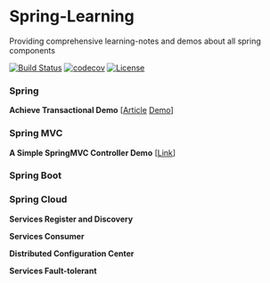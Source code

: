 # Spring-Learning
Providing comprehensive learning-notes and demos about all spring components

[![Build Status](https://travis-ci.org/shuaijunlan/Spring-Learning.svg?branch=master)](https://travis-ci.org/shuaijunlan/Spring-Learning)
[![codecov](https://codecov.io/gh/shuaijunlan/Spring-Learning/branch/master/graph/badge.svg)](https://codecov.io/gh/shuaijunlan/Spring-Learning)
[![License](https://img.shields.io/badge/license-Apache%202-4EB1BA.svg)](https://www.apache.org/licenses/LICENSE-2.0.html)

### Spring

**Achieve Transactional Demo** [[Article](Achieve-Transaction-Based-On-Spring.md)   [Demo](https://github.com/shuaijunlan/Spring-Learning/tree/master/spring/src/main/java/cn/shuaijunlan/spring)]

### Spring MVC
**A Simple SpringMVC Controller Demo**  [[Link](A-Simple-SpringMVC-Controller-Demo.md)]
### Spring Boot
### Spring Cloud

**Services Register and Discovery**

**Services Consumer**

**Distributed Configuration Center**

**Services Fault-tolerant**

